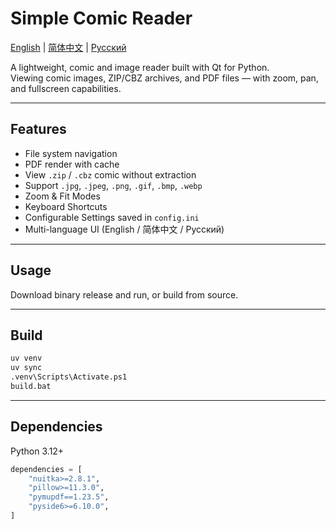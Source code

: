 # Simple Comic Reader

[English](README.md) | [简体中文](README.zh_CN.md) | [Русский](README.ru_RU.md)

A lightweight, comic and image reader built with Qt for Python.  
Viewing comic images, ZIP/CBZ archives, and PDF files — with zoom, pan, and fullscreen capabilities.

---

## Features

- File system navigation
- PDF render with cache
- View `.zip` / `.cbz` comic without extraction
- Support `.jpg`, `.jpeg`, `.png`, `.gif`, `.bmp`, `.webp`
- Zoom & Fit Modes
- Keyboard Shortcuts
- Configurable Settings saved in `config.ini`
- Multi-language UI (English / 简体中文 / Русский)

---

##  Usage

Download binary release and run, or build from source.

---

## Build

```bash
uv venv
uv sync
.venv\Scripts\Activate.ps1
build.bat
```

---

## Dependencies

Python 3.12+


```python
dependencies = [
    "nuitka>=2.8.1",
    "pillow>=11.3.0",
    "pymupdf==1.23.5",
    "pyside6>=6.10.0",
]
```
